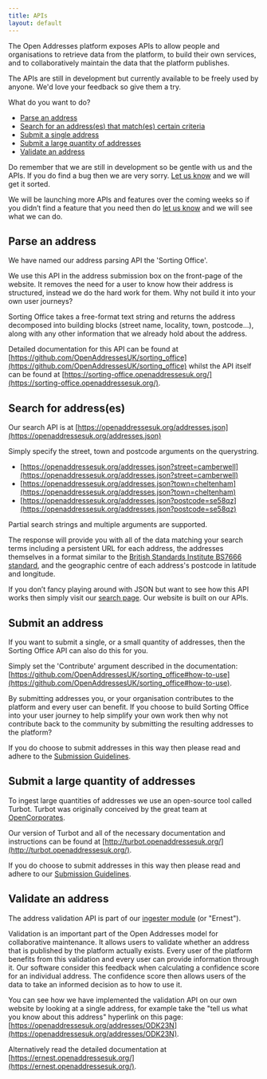 ```yaml
---
title: APIs
layout: default
---
```


The Open Addresses platform exposes APIs to allow people and organisations to retrieve data from the platform, to build their own services, and to collaboratively maintain the data that the platform publishes.

The APIs are still in development but currently available to be freely used by anyone. We'd love your feedback so give them a try.

What do you want to do?

* <a href='#sortingoffice'>Parse an address</a>
* <a href='#search'>Search for an address(es) that match(es) certain criteria</a>
* <a href='#submitone'>Submit a single address</a>
* <a href='#submitmany'>Submit a large quantity of addresses</a>
* <a href='#validate'>Validate an address</a>

Do remember that we are still in development so be gentle with us and the APIs. If you do find a bug then we are very sorry. [Let us know](https://github.com/OpenAddressesUK/forum) and we will get it sorted.

We will be launching more APIs and features over the coming weeks so if you didn’t find a feature that you need then do [let us know](https://github.com/OpenAddressesUK/forum) and we will see what we can do.

<h2 id='sortingoffice'>Parse an address</h2>

We have named our address parsing API the 'Sorting Office'.

We use this API in the address submission box on the front-page of the website. It removes the need for a user to know how their address is structured, instead we do the hard work for them. Why not build it into your own user journeys?

Sorting Office takes a free-format text string and returns the address decomposed into building blocks (street name, locality, town, postcode...), along with any other information that we already hold about the address.

Detailed documentation for this API can be found at [https://github.com/OpenAddressesUK/sorting_office](https://github.com/OpenAddressesUK/sorting_office) whilst the API itself can be found at [https://sorting-office.openaddressesuk.org/](https://sorting-office.openaddressesuk.org/).

<h2 id='search'>Search for address(es)</h2>

Our search API is at [https://openaddressesuk.org/addresses.json](https://openaddressesuk.org/addresses.json)

Simply specify the street, town and postcode arguments on the querystring.

* [https://openaddressesuk.org/addresses.json?street=camberwell](https://openaddressesuk.org/addresses.json?street=camberwell)
* [https://openaddressesuk.org/addresses.json?town=cheltenham](https://openaddressesuk.org/addresses.json?town=cheltenham)
* [https://openaddressesuk.org/addresses.json?postcode=se58qz](https://openaddressesuk.org/addresses.json?postcode=se58qz)

Partial search strings and multiple arguments are supported.

The response will provide you with all of the data matching your search terms including a persistent URL for each address, the addresses themselves in a format similar to the [British Standards Institute BS7666 standard](http://www.bsigroup.co.uk/en-GB/about-bsi/media-centre/press-releases/2006/7/Standardize-the-referencing-and-addressing-of-geographical-objects/#.VOxowLDkfp4), and the geographic centre of each address's postcode in latitude and longitude.

If you don’t fancy playing around with JSON but want to see how this API works then simply visit our [search page](https://openaddressesuk.org/addresses). Our website is built on our APIs.

<h2 id='submitone'>Submit an address</h2>

If you want to submit a single, or a small quantity of addresses, then the Sorting Office API can also do this for you.

Simply set the 'Contribute' argument described in the documentation: [https://github.com/OpenAddressesUK/sorting_office#how-to-use](https://github.com/OpenAddressesUK/sorting_office#how-to-use).

By submitting addresses you, or your organisation contributes to the platform and every user can benefit. If you choose to build Sorting Office into your user journey to help simplify your own work then why not contribute back to the community by submitting the resulting addresses to the platform?

If you do choose to submit addresses in this way then please read and adhere to the [Submission Guidelines](https://github.com/OpenAddressesUK/sorting_office#subguidelines).

<h2 id='submitmany'>Submit a large quantity of addresses</h2>

To ingest large quantities of addresses we use an open-source tool called Turbot. Turbot was originally conceived by the great team at [OpenCorporates](http://opencorporates.com/).

Our version of Turbot and all of the necessary documentation and instructions can be found at [http://turbot.openaddressesuk.org/](http://turbot.openaddressesuk.org/).

If you do choose to submit addresses in this way then please read and adhere to our [Submission Guidelines](https://github.com/OpenAddressesUK/sorting_office#subguidelines).

<h2 id='validate'>Validate an address</h2>

The address validation API is part of our [ingester module](https://openaddressesuk.org/about/docs#ingester) (or "Ernest").

Validation is an important part of the Open Addresses model for collaborative maintenance. It allows users to validate whether an address that is published by the platform actually exists. Every user of the platform benefits from this validation and every user can provide information through it. Our software consider this feedback when calculating a confidence score for an individual address. The confidence score then allows users of the data to take an informed decision as to how to use it.

You can see how we have implemented the validation API on our own website by looking at a single address, for example take the "tell us what you know about this address" hyperlink on this page: [https://openaddressesuk.org/addresses/ODK23N](https://openaddressesuk.org/addresses/ODK23N).

Alternatively read the detailed documentation at [https://ernest.openaddressesuk.org/](https://ernest.openaddressesuk.org/).
